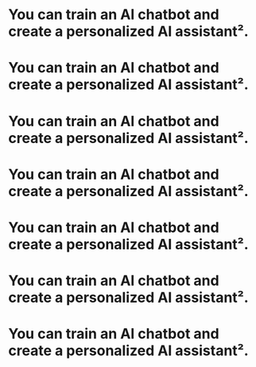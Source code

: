# You can train an AI chatbot and create a personalized AI assistant².
# You can train an AI chatbot and create a personalized AI assistant².
# You can train an AI chatbot and create a personalized AI assistant².
# You can train an AI chatbot and create a personalized AI assistant².
# You can train an AI chatbot and create a personalized AI assistant².
# You can train an AI chatbot and create a personalized AI assistant².
# You can train an AI chatbot and create a personalized AI assistant².
